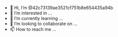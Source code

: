 - 👋 Hi, I’m @42c73139ae3521cf751b8e654435a94b
- 👀 I’m interested in ...
- 🌱 I’m currently learning ...
- 💞️ I’m looking to collaborate on ...
- 📫 How to reach me ...

<!---
42c73139ae3521cf751b8e654435a94b/42c73139ae3521cf751b8e654435a94b is a ✨ special ✨ repository because its `README.md` (this file) appears on your GitHub profile.
You can click the Preview link to take a look at your changes.
--->
